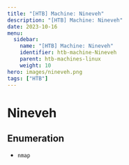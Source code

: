 ```yaml
---
title: "[HTB] Machine: Nineveh"
description: "[HTB] Machine: Nineveh"
date: 2023-10-16
menu:
  sidebar:
    name: "[HTB] Machine: Nineveh"
    identifier: htb-machine-Nineveh
    parent: htb-machines-linux
    weight: 10
hero: images/nineveh.png
tags: ["HTB"]
---
```


# Nineveh
## Enumeration
- `nmap`
```
```